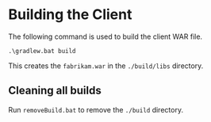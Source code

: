 # Building the Client #
The following command is used to build the client WAR file.

```
.\gradlew.bat build

```
This creates the ```fabrikam.war``` in the ```./build/libs``` directory.

## Cleaning all builds ##

Run ```removeBuild.bat``` to remove the ```./build``` directory.